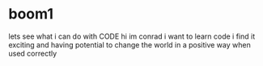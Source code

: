 # boom1
lets see what i can do with  CODE
hi im conrad i want to learn code i find it exciting and having potential to change the world in a positive way when used correctly
